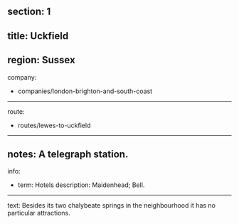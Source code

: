 section: 1
----
title: Uckfield
----
region: Sussex
----
company:
- companies/london-brighton-and-south-coast
----
route:
- routes/lewes-to-uckfield
----
notes: A telegraph station.
----
info:
- term: Hotels
  description: Maidenhead; Bell.
----
text: Besides its two chalybeate springs in the neighbourhood it has no particular attractions.
